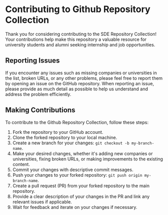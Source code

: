 # Contributing to Github Repository Collection

Thank you for considering contributing to the SDE Repository Collection! Your contributions help make this repository a valuable resource for university students and alumni seeking internship and job opportunities.

## Reporting Issues

If you encounter any issues such as missing companies or universities in the list, broken URLs, or any other problems, please feel free to report them by opening an issue on the GitHub repository. When reporting an issue, please provide as much detail as possible to help us understand and address the problem efficiently.

## Making Contributions

To contribute to the Github Repository Collection, follow these steps:

1. Fork the repository to your GitHub account.
2. Clone the forked repository to your local machine.
3. Create a new branch for your changes: `git checkout -b my-branch-name`.
4. Make your desired changes, whether it's adding new companies or universities, fixing broken URLs, or making improvements to the existing content.
5. Commit your changes with descriptive commit messages.
6. Push your changes to your forked repository: `git push origin my-branch-name`.
7. Create a pull request (PR) from your forked repository to the main repository.
8. Provide a clear description of your changes in the PR and link any relevant issues if applicable.
9. Wait for feedback and iterate on your changes if necessary.

